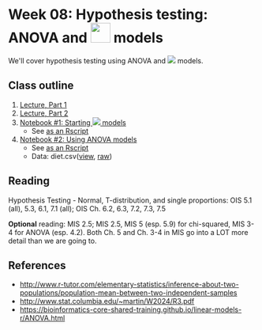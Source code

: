 # Week 08: Hypothesis testing: ANOVA and <img src="https://render.githubusercontent.com/render/math?math=\chi^2" width='40px'> models

We'll cover hypothesis testing using ANOVA and <img src="https://render.githubusercontent.com/render/math?math=\chi^2"> models.

## Class outline

 1. [Lecture, Part 1](lecture8_part1.pdf)
 1. [Lecture, Part 2](lecture8_part2.pdf)
 1. [Notebook #1: Starting <img src="https://render.githubusercontent.com/render/math?math=\chi^2"> models](prep_starting_chi_squared_part1.ipynb)
	* See [as an Rscript](Rscripts/prep_starting_chi_squared_week09_part1.R)	
 1. [Notebook #2: Using ANOVA models](prep_usingANOVA_part2.ipynb)
	* See [as an Rscript](Rscripts/prep_usingANOVA_week09_part2.R)	
	* Data:  diet.csv([view](diet.csv), [raw](https://raw.githubusercontent.com/jnaiman/is542_spring2020/master/week10/diet.csv))

## Reading

Hypothesis Testing - Normal, T-distribution, and single proportions: OIS 5.1 (all), 5.3, 6.1, 7.1 (all); OIS Ch. 6.2, 6.3, 7.2, 7.3, 7.5

**Optional** reading: MIS 2.5; MIS 2.5, MIS 5 (esp. 5.9) for chi-squared, MIS 3-4 for ANOVA (esp. 4.2).  Both Ch. 5 and Ch. 3-4 in MIS go into a LOT more detail than we are going to.


## References

 * http://www.r-tutor.com/elementary-statistics/inference-about-two-populations/population-mean-between-two-independent-samples
 * http://www.stat.columbia.edu/~martin/W2024/R3.pdf
 * https://bioinformatics-core-shared-training.github.io/linear-models-r/ANOVA.html
